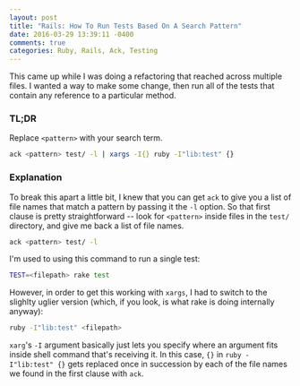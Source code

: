 ```yaml
---
layout: post
title: "Rails: How To Run Tests Based On A Search Pattern"
date: 2016-03-29 13:39:11 -0400
comments: true
categories: Ruby, Rails, Ack, Testing
---
```


This came up while I was doing a refactoring that reached across
multiple files.  I wanted a way to make some change, then run all of the
tests that contain any reference to a particular method.

### TL;DR

Replace `<pattern>` with your search term.

```sh
ack <pattern> test/ -l | xargs -I{} ruby -I"lib:test" {}
```

### Explanation

To break this apart a little bit, I knew that you can get `ack` to give you
a list of file names that match a pattern by passing it the `-l` option.
So that first clause is pretty straightforward -- look for `<pattern>`
inside files in the `test/` directory, and give me back a list of file
names.

```sh
ack <pattern> test/ -l
```

I'm used to using this command to run a single test:

```sh
TEST=<filepath> rake test
```

However, in order to get this working with `xargs`, I had to switch to the slighlty
uglier version (which, if you look, is what rake is doing internally
anyway):

```sh
ruby -I"lib:test" <filepath>
```

`xarg`'s `-I` argument basically just lets you specify where an
argument fits inside shell command that's receiving
it.  In this case, `{}` in `ruby -I"lib:test" {}` gets replaced once in
succession by each of the file names we found in the first clause
with `ack`.
